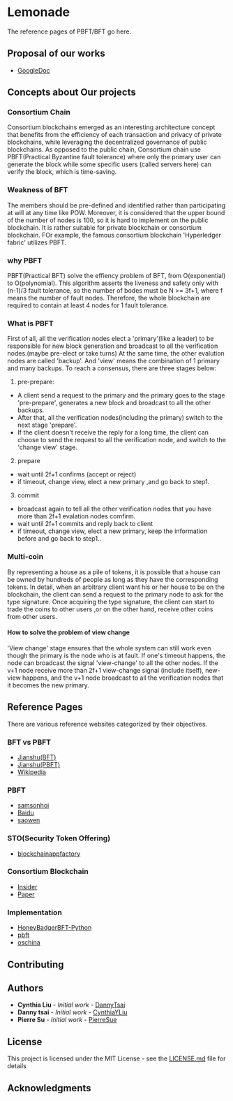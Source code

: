 # Lemonade

The  reference pages of PBFT/BFT go here.


## Proposal of our works
* [GoogleDoc](https://docs.google.com/document/d/1ZApj2F91H3XlKshC2FbxyRc39nQODNzGCMPabv3QAhE/edit?fbclid=IwAR0j2m9nXTKY7zaGl7bshuHgs3M6v_-9oztuuhc_9ooqvWoqJfTMNJhpB7E)

## Concepts about Our projects

### Consortium Chain
Consortium blockchains emerged as an interesting architecture concept that benefits from the efficiency of each transaction and privacy of private blockchains, while leveraging the decentralized governance of public blockchains. As opposed to the public chain, Consortium chain use PBFT(Practical Byzantine fault tolerance) where only the primary user can generate the block while some specific users (called servers here) can verify the block, which is time-saving.

### Weakness of BFT
The members should be pre-defined and identified rather than participating at will at any time like POW. Moreover, it is considered that the upper bound of the number of nodes is 100, so it is hard to implement on the public blockchain. It is rather suitable for private blockchain or consortium blockchain. FOr example, the famous consortium blockchain 'Hyperledger fabric' utilizes PBFT. 

### why PBFT
PBFT(Practical BFT) solve the effiency problem of BFT, from O(exponential) to O(polynomial). This algorithm asserts the liveness and safety only with (n-1)/3 fault tolerance, so the number of bodes must be N >= 3f+1, where f means the number of fault nodes. Therefore, the whole blockchain are required to contain at least 4 nodes for 1 fault tolerance.

### What is PBFT

First of all, all the verification nodes elect a 'primary'(like a leader) to be responsible for new block generation and broadcast to all the verification nodes.(maybe pre-elect or take turns) At the same time, the other evalution nodes are called 'backup'. And 'view' means the combination of 1 primary and many backups. To reach a consensus, there are three stages below:

1. pre-prepare:
  * A client send a request to the primary and the primary goes to the stage 'pre-prepare', generates a new block and broadcast to all the other backups.
  * After that, all the verification nodes(including the primary) switch to the next stage 'prepare'.
  * If the client doesn't receive the reply for a long time, the client can choose to send the request to all the verification node, and switch to the 'change view' stage.

2. prepare
  * wait until 2f+1 confirms (accept or reject)
  * if timeout, change view, elect a new primary ,and go back to step1.

3. commit
  * broadcast again to tell all the other verification nodes that you have more than 2f+1 evalation nodes comfirm.
  * wait until 2f+1 commits and reply back to client
  * if timeout, change view, elect a new primary, keep the information before and go back to step1..

### Multi-coin
By representing a house as a pile of tokens, it is possible that a house can be owned by hundreds of people as long as they have the corresponding tokens. In detail, when an arbitrary client want his or her house to be on the blockchain, the client can send a request to the primary node to ask for the type signature. Once acquiring the type signature, the client can start to trade the coins to other users ,or on the other hand, receive other coins from other users.

#### How to solve the problem of view change 

'View change' stage ensures that the whole system can still work even though the primary is the node who is at fault. If one's timeout happens, the node can broadcast the signal 'view-change' to all the other nodes. If the v+1 node receive more than 2f+1 view-change signal (include itself), new-view happens, and the v+1 node broadcast to all the verification nodes that it becomes the new primary.

## Reference Pages

There are various reference websites categorized by their objectives. 

### BFT vs PBFT
* [Jianshu(BFT)](https://www.jianshu.com/p/5d10cf62d942?fbclid=IwAR3fbBwpbP7Fp3q_Q62EzZozlktIVotQzdpi3g55kdSVsgfoPhR9_oPmmS8)
* [Jianshu(PBFT)](https://www.jianshu.com/p/fb5edf031afd)
* [Wikipedia](https://zh.wikipedia.org/wiki/%E6%8B%9C%E5%8D%A0%E5%BA%AD%E5%B0%86%E5%86%9B%E9%97%AE%E9%A2%98)

### PBFT
* [samsonhoi](https://www.samsonhoi.com/570/blockchain-pbft?fbclid=IwAR09yIO8ZefBw4HyDpDH-9qYwobxeDchqhO-SX5O4DEpQki-rMz3N6BUqfA)
* [Baidu](https://baike.baidu.com/item/%E6%8B%9C%E5%8D%A0%E5%BA%AD%E5%B0%86%E5%86%9B%E9%97%AE%E9%A2%98?fbclid=IwAR3hlrfV8X5zhO_Dfa6BBHfzfdHOsEjIU-_XbuuQS2ZrqCk5x3DWqpKSTEQ)
* [saowen](https://hk.saowen.com/a/a92ab374b7ce3366948dae182747f662919efd7282dc87cad75ec32470d98a40)

### STO(Security Token Offering)
* [blockchainappfactory](https://www.blockchainappfactory.com/security-token-offering-services)

### Consortium Blockchain
* [Insider](https://www.inside.com.tw/article/14233-consortium-blockchain-b2b-bitcoin-peer?fbclid=IwAR0e4Ih6ALkTQ2l6hjSzPh9-seJCxZ5NHoyacIxe3D-lgyyeHnN3hgt9Cws)
* [Paper](https://www.thinkmind.org/download.php?articleid=tele_v11_n12_2018_5)

### Implementation
* [HoneyBadgerBFT-Python](https://github.com/initc3/HoneyBadgerBFT-Python/)
* [pbft](https://github.com/luckydonald/pbft)
* [oschina](https://my.oschina.net/andylo25/blog/1831043)


## Contributing


## Authors

* **Cynthia Liu** - *Initial work* - [DannyTsai](https://github.com/Chung-Hung)
* **Danny tsai** - *Initial work* - [CynthiaYLiu](https://github.com/CynthiaYLiu)
* **Pierre Su** - *Initial work* - [PierreSue](https://github.com/PierreSue)

## License

This project is licensed under the MIT License - see the [LICENSE.md](LICENSE.md) file for details

## Acknowledgments

